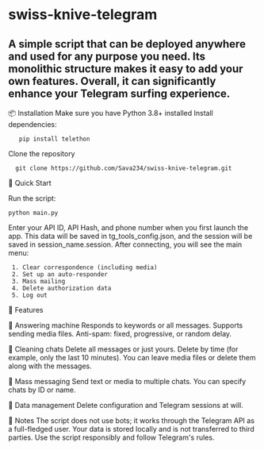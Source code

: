 # swiss-knive-telegram
A simple script that can be deployed anywhere and used for any purpose you need.
Its monolithic structure makes it easy to add your own features.
Overall, it can significantly enhance your Telegram surfing experience.
----------------------------------------------------------------------------------------------------------------------------------------------------------------------------------------------------------------------------------------------------------------------------
📦 Installation
Make sure you have Python 3.8+ installed
Install dependencies:
 
       pip install telethon

    
 Clone the repository
              
      git clone https://github.com/Sava234/swiss-knive-telegram.git

🚀  Quick Start

 Run the script:

    python main.py

Enter your API ID, API Hash, and phone number when you first launch the app.
This data will be saved in tg_tools_config.json, and the session will be saved in session_name.session.
After connecting, you will see the main menu:
   
     1. Clear correspondence (including media)
     2. Set up an auto-responder
     3. Mass mailing
     4. Delete authorization data
     5. Log out

🧰 Features

🔁 Answering machine
Responds to keywords or all messages.
Supports sending media files.
Anti-spam: fixed, progressive, or random delay.

🧹 Cleaning chats
Delete all messages or just yours.
Delete by time (for example, only the last 10 minutes).
You can leave media files or delete them along with the messages.

📢 Mass messaging
Send text or media to multiple chats.
You can specify chats by ID or name.

🔐 Data management
 Delete configuration and Telegram sessions at will.

📝 Notes
The script does not use bots; it works through the Telegram API as a full-fledged user.
Your data is stored locally and is not transferred to third parties.
Use the script responsibly and follow Telegram's rules.
